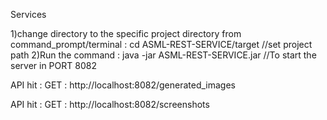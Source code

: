 Services

1)change directory to the specific project directory from command_prompt/terminal : cd ASML-REST-SERVICE/target      //set project path
2)Run the command : java -jar ASML-REST-SERVICE.jar            //To start the server in PORT 8082



API hit : GET : http://localhost:8082/generated_images

API hit : GET : http://localhost:8082/screenshots
